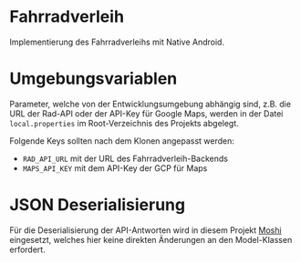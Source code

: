 # Fahrradverleih

Implementierung des Fahrradverleihs mit Native Android.

# Umgebungsvariablen

Parameter, welche von der Entwicklungsumgebung abhängig sind, z.B. die URL der Rad-API oder der
API-Key für Google Maps, werden in der Datei `local.properties` im Root-Verzeichnis des Projekts
abgelegt.

Folgende Keys sollten nach dem Klonen angepasst werden:
- `RAD_API_URL` mit der URL des Fahrradverleih-Backends
- `MAPS_API_KEY` mit dem API-Key der GCP für Maps

# JSON Deserialisierung

Für die Deserialisierung der API-Antworten wird in diesem Projekt
[Moshi](https://github.com/square/moshi) eingesetzt, welches hier keine direkten
Änderungen an den Model-Klassen erfordert.

